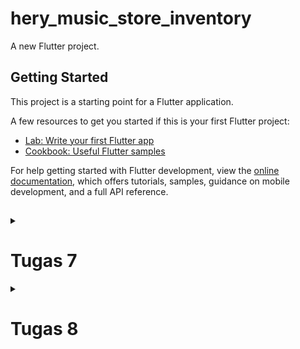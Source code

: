 # hery_music_store_inventory

A new Flutter project.

## Getting Started

This project is a starting point for a Flutter application.

A few resources to get you started if this is your first Flutter project:

- [Lab: Write your first Flutter app](https://docs.flutter.dev/get-started/codelab)
- [Cookbook: Useful Flutter samples](https://docs.flutter.dev/cookbook)

For help getting started with Flutter development, view the
[online documentation](https://docs.flutter.dev/), which offers tutorials,
samples, guidance on mobile development, and a full API reference.
##
<details>
<summary><b><h1>Tugas 7</h1></b></summary>

### 1. Apa perbedaan utama antara stateless dan stateful widget dalam konteks pengembangan aplikasi Flutter?

Statless widget
- widget hanya diupdate saat inisiasi pertama
- Tidak Memiliki fungsi internal `setState()`. widget hanya akan di-*render* sekali dan tidak akan memperbaharui widget itu sendiri lagi
- Merupakan widget statis
- Tidak dapat diperbaharui saat *runtime* kecuali terjadi *external event*

Stateful widget
- Widget dapat berubah secara dinamis
- Memiliki fungsi internal `setState()` yang dapat me-*render* widget ketika terjadi perubahan input data
- Merupakan widget dinamis
- Dapat diperbaharui saat *runtime* berdasarkan aksi user atau perubahan data

### 2. Sebutkan seluruh widget yang kamu gunakan untuk menyelesaikan tugas ini dan jelaskan fungsinya masing-masing.

- `MyHomePage` = Widget utama yang mengatur struktur tampilan halaman utama 
- `AppBar` = Sebagai bar di bagian atas aplikasi
- `Scaffold` = Mengatur struktur utama dari aplikasi
- `SingleChildScrollView` = memungkinkan konten dapat digulir saat konten melebihi ruang layar yang tersedia
- `Padding` = Menambahkan ruang padding
- `Column` = Mengatur konten secara vertikal
- `Text` = Menampilkan teks nama aplikasi
- `GridView.count` = Membuat layout grid untuk konten dengan jumlah *column* yang ditentukan (terdapat 3 *column* pada aplikasi ini sesuai banyak tombol)
- `ButtonCard` = widget untuk setiap card tombol pada grid, menampilkan icon, text, warna, dan merespons interaksi pengguna dengan menampilkan SnackBar
- `Material` = memberikan design dan action dari card secara umum 
- `InkWell` = Memberikan area pada card yang responsiv terhadap sentuhan
- `Container` = Mengatur posisi widget `Icon` dan `Text` pada card

### 3. Jelaskan bagaimana cara kamu mengimplementasikan checklist di atas secara step-by-step (bukan hanya sekadar mengikuti tutorial)

1. Membuat sebuah program Flutter baru dengan tema inventory seperti tugas-tugas sebelumnya.
    - Membuat proyek flutter dengan perintah `flutter create hery_music_store_inventory`
    - Membuat file `menu.dart` pada direktori `lib`
    - Pada file `menu.dart` tambahkan

        ``` dart
        class MyHomePage extends StatelessWidget {
        MyHomePage({Key? key}) : super(key: key);

            @override
            Widget build(BuildContext context) {
                return Scaffold(
                    appBar: AppBar(
                        title: const Text(
                            'Inventory List',
                            style: TextStyle(color: Colors.white),
                        ),
                        backgroundColor: const Color.fromARGB(255, 146, 0, 0),
                    ),
                    body: SingleChildScrollView(

                        child: Padding(
                            padding: const EdgeInsets.all(10.0), 
                            child: Column(

                                children: <Widget>[
                                    const Padding(
                                        padding: EdgeInsets.only(top: 10.0, bottom: 10.0),

                                        child: Text(
                                            'Hery Music Store Inventory',
                                            textAlign: TextAlign.center,
                                            style: TextStyle(
                                                fontSize: 30,
                                                fontWeight: FontWeight.bold,
                                            ),
                                        ),
                                    ),
                                ],
                            ),
                        ),
                    ),
                );
            }
        }
        ```
        Kode ini digunakan sebagai struktur utama homepage dengan `AppBar` dan `SingleChildScrollView`
    - Import `menu.dart` ke `main.dart`

        ```dart
        import 'package:hery_music_store_inventory/menu.dart';
        ```
    - Ubah file  `main.dart` agar dapat menjalankan menjalankan widget `MyHomePage` pada saat inisiasi aplikasi

        ``` dart
        void main() {
            runApp(const MyApp());
        }

        class MyApp extends StatelessWidget {
            const MyApp({super.key});

            // This widget is the root of your application.
            @override
            Widget build(BuildContext context) {
                return MaterialApp(
                    title: 'Flutter Demo',
                    theme: ThemeData(
                        // This is the theme of your application.
                        //
                        // TRY THIS: Try running your application with "flutter run". You'll see
                        // the application has a blue toolbar. Then, without quitting the app,
                        // try changing the seedColor in the colorScheme below to Colors.green
                        // and then invoke "hot reload" (save your changes or press the "hot
                        // reload" button in a Flutter-supported IDE, or press "r" if you used
                        // the command line to start the app).
                        //
                        // Notice that the counter didn't reset back to zero; the application
                        // state is not lost during the reload. To reset the state, use hot
                        // restart instead.
                        //
                        // This works for code too, not just values: Most code changes can be
                        // tested with just a hot reload.
                        colorScheme: ColorScheme.fromSeed(seedColor: Colors.deepPurple),
                        useMaterial3: true,
                    ),
                    home: MyHomePage(),
                );
            }
        }
        ```
        
2. Membuat tiga tombol sederhana dengan ikon dan teks 
    - Tambahkan *class* `ButtonItem` sebagai *class* untuk *button homepage* dengan atribut nama, icon, dan warna (bonus)

        ```dart
        class ButtonItem {
            final String name;
            final IconData icon;
            final Color color;

            ButtonItem(this.name, this.icon, this.color);
        }
        ``` 
    - Buat list `item` untuk menyimpan seluruh tombol 
        
        ```dart
        final List<ButtonItem> items = [];
        ```
        - Tambahkan widget `ButtonCard` pada `menu.dart` sebagai struktur card untuk *class* `ButtonItem`

        ```dart
        class ButtonCard extends StatelessWidget {
            final ButtonItem item;
            final Color cardColor;

            const ButtonCard(this.item, {required this.cardColor, Key? key})
                : super(key: key); // Constructor

            @override
            Widget build(BuildContext context) {
                return Material(
                    color: cardColor,
                    child: InkWell(
                        child: Container(
                            padding: const EdgeInsets.all(8),
                            child: Center(
                                child: Column(
                                    mainAxisAlignment: MainAxisAlignment.center,
                                    children: [
                                        Icon(
                                            item.icon,
                                            color: Colors.white,
                                            size: 30.0,
                                        ),
                                        const Padding(padding: EdgeInsets.all(3)),
                                        Text(
                                            item.name,
                                            textAlign: TextAlign.center,
                                            style: const TextStyle(color: Colors.white),
                                        ),
                                    ],
                                ),
                            ),
                        ),
                    ),
                );
            }
        }
        ```
    - Tambahkan `GridView.count` pada *body* `SingleChildScrollView` dalam widget `MyHomePage` untuk menampilkan setiap tombol dalam grid dan menghubungkan tombol pada list `items` dengan widget `ButtonCard`

        ```dart
        class MyHomePage extends StatelessWidget {
        ...
            body: SingleChildScrollView(
            ...
                children: <Widget>[
                    ...
                    GridView.count(
                        primary: true,
                        padding: const EdgeInsets.all(20),
                        crossAxisSpacing: 10,
                        mainAxisSpacing: 10,
                        crossAxisCount: 3,
                        shrinkWrap: true,
                        children: items.map((ButtonItem item) {
                            return ButtonCard(item, cardColor: item.color);
                        }).toList(),
                    ),
                ]
            ...
            )
        ...
        }
        ```
    - Buat tombol untuk melihat daftar item (Lihat Item) dengan manambahkan objek `ButtonItem` pada list `items`

        ```dart
        final List<ButtonItem> items = [
            ButtonItem("Lihat Item", Icons.format_list_bulleted, const Color.fromARGB(255, 146, 0, 0)),
        ];
        ```
    - Buat tombol untuk menambah item (Tambah Item) dengan manambahkan objek `ButtonItem` pada list `items`

        ```dart
        final List<ButtonItem> items = [
            ...
            ButtonItem("Tambah Item", Icons.add_shopping_cart, const Color.fromARGB(255, 90, 0, 0)),
        ];
        ```
    - Buat tombol untuk logout (Logout) dengan manambahkan objek `ButtonItem` pada list `items`

        ```dart
        final List<ButtonItem> items = [
            ...
            ButtonItem("Logout", Icons.logout, const Color.fromARGB(255, 26, 14, 0)),
        ];
        ```
3. Memunculkan Snackbar dengan tulisan "Kamu telah menekan tombol Lihat Item" ketika tombol Lihat Item ditekan, "Kamu telah menekan tombol Tambah Item" ketika tombol Tambah Item ditekan, "Kamu telah menekan tombol Logout" ketika tombol Logout ditekan.

    - Tambahkan fungsi `onTap` pada `InkWell` di dalam `ButtonCard` yang akan memunculkan `SnackBar` dengan fungsi `showSnackBar` pada saat tombol ditekan
   
        ```dart    
        class ButtonCard extends StatelessWidget {
            ...
            child: InkWell(
                onTap: () {
                ScaffoldMessenger.of(context)
                    ..hideCurrentSnackBar()
                    ..showSnackBar(SnackBar(
                        content: Text("Kamu telah menekan tombol ${item.name}!")));
                },
                ...
            )
        ...    
        }
        ```

        `content: Text("Kamu telah menekan tombol ${item.name}!")));` akan menampilkan message `SnackBar` sesuai dengan nama tombol yang ditekan 


</details>
<details>
<summary><b><h1>Tugas 8</h1></b></summary>

### 1. Jelaskan perbedaan antara Navigator.push() dan Navigator.pushReplacement(), disertai dengan contoh mengenai penggunaan kedua metode tersebut yang tepat!

 - `Navigator.push()`
    
    `Navigator.push()` berkerja dengan Menambahkan halaman baru ke dalam stack navigasi, halaman baru ditumpuk di atas halaman yang saat ini ditampilkan sehingga terdapat opsi *back* agar pengguna dapat kembali halaman sebelumnya. Salah satu contoh penggunaan metode ini terdapat pada potongan kode untuk tugas 8

    ``` dart
    Navigator.push(
        context,
        MaterialPageRoute(
            builder: (context) => const ItemFormPage(),
    ));
    ```
    potongan kode ini digunakan untuk tombol tambah item pada *home page* sehingga pada saat pengguna menekan tombol ini berpindah ke halaman *item form* dan dapat kembali ke *home page* ketika menekan tombol *back* pada perangkat.

- `Navigator.pushReplacement()`

    `Navigator.pushReplacement()` berkerja dengan menggantikan halaman saat ini dengan halaman baru, halaman baru menjadi halaman teratas dalam stack, dan halaman yang lama dihapus dari stack. Salah satu contoh penggunaan metode ini terdapat pada potongan kode untuk tugas 8.

    ``` dart
    Navigator.pushReplacement(
        context,
        MaterialPageRoute(
            builder: (context) => const ItemFormPage(),
    ));
    ```
    potongan kode ini digunakan untuk tombol tambah item pada *left drawer* sehingga pada saat pengguna menekan tombol ini berpindah ke halaman *item form* namun tidak dapat kembali ke halaman sebelum pindah halaman.

### 2. Jelaskan masing-masing layout widget pada Flutter dan konteks penggunaannya masing-masing!

- Container: Digunakan untuk mengatur, menghias, serta mengumpulkan widget lain. Dapat digunakan untuk mengatur margin, padding, warna latar, dan lainnya.
- Row dan Column: Row digunakan untuk menempatkan widget secara horizontal, sedangkan Column digunakan untuk menempatkan widget secara vertikal.
- ListView: digunakan untuk menampilkan daftar scrollable widget, seperti daftar item atau menu. Memungkinkan tampilan konten yang lebih besar dari layar.
- Expanded: digunakan untuk mengisi ruang kosong yang tersedia dalam widget parent
- Stack: digunakan untuk menempatkan widget di atas satu sama lain. Widget dalam Stack dapat menumpuk dan mengoverlap.
- GridView: digunakan untuk menampilkan data dalam grid atau matriks. Berguna untuk menampilkan banyak item dalam susunan teratur.

### 3. Sebutkan apa saja elemen input pada form yang kamu pakai pada tugas kali ini dan jelaskan mengapa kamu menggunakan elemen input tersebut!

Elemen input pada form yang digunakan pada tugas ini ini adalah `TextFormField()` yang menjadi *child* dari class `Form()`. `TextFormField()` digunakan karena input yang dibutuhkan pada tugas ini adalah teks dan bilangan bulat. teks diambil langsung dari nilai pada hasil input `TextFormField()`, sementara bilangan bulat diambil dari nilai pada hasil input `TextFormField()` yang di *parse* ke bilangan bulat untuk divalidasi diambil nilainya.   

### 4. Bagaimana penerapan clean architecture pada aplikasi Flutter?
 
Clean Architecture pada aplikasi Flutter diterapkan dengan menerapkan separation of concerns yang membagi tiga lapisan struktur proyek:

- Domain Layer (Core): Berisi logika bisnis, entitas, use case, dan objek nilai. Tidak bergantung pada detail implementasi seperti Flutter.
- Data Layer (Repositories): Berisi implementasi dari repository, sumber data eksternal, dan pemrosesan data.
- Presentation Layer (UI): Berisi kode terkait UI, seperti widget, halaman, dan presenter (jika digunakan).

Lapisan struktur proyek ini juga menerapkan prinsip dependency rule, yaitu domain layer sebagai pusat yang tidak bergantung pada lapisan lain dan masing masing lapisan direpresentasikan dengan paket atau modul yang terpisah.

### 5. Jelaskan bagaimana cara kamu mengimplementasikan checklist di atas secara step-by-step! (bukan hanya sekadar mengikuti tutorial)

Sebelum mengimplementasikan check list saya kelompokan file dart yang ada ke dalam beberapa direktori, file `menu.dart` dimasukkan ke dalam direktori `screens` yang akan menyimpan setiap halaman aplikasi, class `ButtonCard` dan class `ButtonCard` saya pindahkan ke dalam file `button_card.dart` di file tersebut dimasukkan ke dalam direktori `widgets` yang akan menyimpan setiap layout atau ektensi yang digunakan pada halaman aplikasi.

- Membuat halaman formulir tambah item baru
    - membuat file  `item_form.dart` di dalam direktori `screens`
    
        ```dart
        class ItemFormPage extends StatefulWidget {
            const ItemFormPage({super.key});

            @override
            State<ItemFormPage> createState() => _ItemFormPageState();
        }

        class _ItemFormPageState extends State<ItemFormPage> {
            final _formKey = GlobalKey<FormState>();

            @override
            Widget build(BuildContext context) {
                return Scaffold(
                    appBar: AppBar(
                        title: const Center(
                        child: Text(
                            'Add New Item',
                        ),
                        ),
                        backgroundColor: const Color.fromARGB(255, 146, 0, 0),
                        foregroundColor: Colors.white,
                    ),
                    body: Form(
                        key: _formKey,
                        
                    ),
                );
            }
        }
        ```
        `_ItemFormPageState` akan digunakan sebagai widget yang menampilkan form. Atribut `_formkey` akan digunakan untuk mengatur *state*, validasi, penyimpanan form.
  

    ketentuan halaman sebagai berikut:

    - Memakai minimal tiga elemen input, yaitu name, amount, description. Tambahkan elemen input sesuai dengan model pada aplikasi tugas Django yang telah kamu buat.

        - Tambahkan atribut `_name`, `_price`, `_description`, `_amount` pada class `_ItemFormPageState` untuk menyimpan setiap atribut `Item` yang akan diminta oleh form.

            ```dart
            class _ItemFormPageState extends State<ItemFormPage> {
                ...
                String _name = "";
                int _price = 0;
                String _description = "";
                int _amount = 0;
                ...
            }
            ```

        - Tambahkan beberapa `padding` yang meminta input dengan `TextFormField()` pada konten form

            ```dart
            class _ItemFormPageState extends State<ItemFormPage> {
                ...
                Widget build(BuildContext context) {
                    return Scaffold(
                        ...
                            body: Form(
                                key: _formKey,
                                child: SingleChildScrollView(
                                child:
                                    Column(crossAxisAlignment: CrossAxisAlignment.start, children: [
                                    Padding(
                                        padding: const EdgeInsets.all(8.0),
                                        child: TextFormField(
                                                decoration: InputDecoration(
                                                    hintText: "Name",
                                                    labelText: "Name",
                                                border: OutlineInputBorder(
                                                    borderRadius: BorderRadius.circular(5.0),
                                                ),
                                            ),
                                            onChanged: (String? value) {
                                                setState(() {
                                                    _name = value!;
                                                });
                                            },
                                            validator: (String? value) {
                                                if (value == null || value.isEmpty) {
                                                    return "Name cannot be empty!";
                                                }
                                                return null;
                                            },
                                        ),
                                    ),
                                    Padding(
                                        padding: const EdgeInsets.all(8.0),
                                        child: TextFormField(
                                            decoration: InputDecoration(
                                                hintText: "Description",
                                                labelText: "Description",
                                                border: OutlineInputBorder(
                                                    borderRadius: BorderRadius.circular(5.0),
                                                ),
                                            ),
                                            onChanged: (String? value) {
                                                setState(() {
                                                    _description = value!;
                                                });
                                            },
                                            validator: (String? value) {
                                                if (value == null || value.isEmpty) {
                                                    return "Description cannot be empty!";
                                                }
                                                return null;
                                            },
                                        ),
                                    ),
                                    Padding(
                                        padding: const EdgeInsets.all(8.0),
                                        child: TextFormField(
                                            decoration: InputDecoration(
                                            hintText: "Amount",
                                            labelText: "Amount",
                                            border: OutlineInputBorder(
                                                borderRadius: BorderRadius.circular(5.0),
                                            ),
                                            ),
                                            onChanged: (String? value) {
                                            setState(() {
                                                _amount = int.parse(value!);
                                            });
                                            },
                                            validator: (String? value) {
                                                if (value == null || value.isEmpty) {
                                                    return "Amount cannot be empty!";
                                                }
                                                if (int.tryParse(value) == null) {
                                                    return "Amount must be numbers!";
                                                }
                                                return null;
                                            },
                                        ),
                                    ),
                                    Padding(
                                        padding: const EdgeInsets.all(8.0),
                                        child: TextFormField(
                                            decoration: InputDecoration(
                                                hintText: "Price",
                                                labelText: "Price",
                                                border: OutlineInputBorder(
                                                    borderRadius: BorderRadius.circular(5.0),
                                                ),
                                            ),
                                            onChanged: (String? value) {
                                                setState(() {
                                                    _price = int.parse(value!);
                                                });
                                            },
                                            validator: (String? value) {
                                                if (value == null || value.isEmpty) {
                                                    return "Price cannot be empty!";
                                                }
                                                if (int.tryParse(value) == null) {
                                                    return "Prices must be numbers!";
                                                }
                                                return null;
                                            },
                                        ),
                                    ),
                                ]),
                            ),
                        ),
                    );
                }
            }
            ```

    - Memiliki sebuah tombol Save.

        - Tambahkan tombol pada list `Collumn` yanng berada di `SingleChildScrollView` body `Form`
        ```dart
        Align(
        alignment: Alignment.bottomCenter,
            child: Padding(
                padding: const EdgeInsets.all(8.0),
                    child: ElevatedButton(
                        style: ButtonStyle(
                            backgroundColor: MaterialStateProperty.all(
                                const Color.fromARGB(255, 146, 0, 0)),
                        ),
                        onPressed: () {
                            if (_formKey.currentState!.validate()) {

                        }
                        _formKey.currentState!.reset();
                    },
                    child: const Text(
                        "Save",
                        style: TextStyle(color: Colors.white),
                    ),
                ),
            ),
        ),
        ```
    - Setiap elemen input di formulir juga harus divalidasi dengan ketentuan setiap elemen input tidak boleh kosong dan setiap elemen input harus berisi data dengan tipe data atribut modelnya.

        - Pada setiap Text form sudah ditambahkan validator untuk memastikan validasi setiap elemen input tidak boleh kosong dan setiap elemen input harus berisi data dengan tipe data atribut modelnya.

            Pada atribut yang menerima *string* ditambahkan

            ```dart
            validator: (String? value) {
                if (value == null || value.isEmpty) {
                    return "//nama atribut// cannot be empty!";
                }
                return null;
            },
            ```
            Pada atribut yang menerima *integer* ditambahkan 

            ```dart
            validator: (String? value) {
                if (value == null || value.isEmpty) {
                    return "//nama atribut// cannot be empty!";
                }
                if (int.tryParse(value) == null) {
                    return "//nama atribut// must be numbers!";
                }
                return null;
            },
            ```
- Mengarahkan pengguna ke halaman form tambah item baru ketika menekan tombol Tambah Item pada halaman utama.

    - Pada class `ButtonCard` tambahkan `Navigator.push()` yang memindahkan pengguna ke halaman `ItemFormPage()` untuk tombol "Tambah Item" di dalam method `onTap()`

        ```dart
        class ButtonCard extends StatelessWidget {
            ...
            Widget build(BuildContext context) {
                ...
                    onTap: () {
                    ...
                    if (item.name == "Tambah Item") {
                        Navigator.push(
                            context,
                            MaterialPageRoute(
                                builder: (context) => const ItemFormPage(),
                            ));
                    }
                ...
                }  
            ... 
            }
        ...
        }
        ```
- Memunculkan data sesuai isi dari formulir yang diisi dalam sebuah pop-up setelah menekan tombol Save pada halaman formulir tambah item baru.

    - Tambahkan `showDialog()` yang akan menampilkan `AlertDialog()` degan konteks atribut item pada `ElevatedButton()` yang ditekan dan di validasi

        ```dart
        ...
        child: ElevatedButton(
                ...
                onPressed: () {
                    if (_formKey.currentState!.validate()) {

                    showDialog(
                        context: context,
                        builder: (context) {
                            return AlertDialog(
                                title: const Text('Item Added Successfully'),
                                content: SingleChildScrollView(
                                    child: Column(
                                        crossAxisAlignment: CrossAxisAlignment.start,
                                        children: [
                                            Text('Name: $_name'),
                                            Text('Description: $_description'),
                                            Text('Amount: $_amount'),
                                            Text('Price: $_price'),
                                        ],
                                    ),
                                ),
                            )
                        }
                    )
                }
                ...
            }
            ...
        ),
        ``` 
- Membuat sebuah drawer pada aplikasi

    - Tambahkan file `left_drawer` pada direktori `widgets` dan implementasikan class `Drawer`

        ```dart
        class LeftDrawer extends StatelessWidget {
            const LeftDrawer({super.key});

            @override
            Widget build(BuildContext context) {
                return Drawer(
                    child: ListView(
                        children: [
                            const DrawerHeader(
                                decoration: BoxDecoration(
                                    color: Color.fromARGB(255, 146, 0, 0),
                                ),
                                child: Column(
                                    children: [
                                        Text(
                                            'Hery Music Store Inventory',
                                            textAlign: TextAlign.center,
                                            style: TextStyle(
                                                fontSize: 25,
                                                fontWeight: FontWeight.bold,
                                                color: Colors.white,
                                            ),
                                        ),
                                        Padding(padding: EdgeInsets.all(5)),
                                        Text(
                                            "Manage your music store inventory here!",
                                            textAlign: TextAlign.center,
                                            style: TextStyle(
                                                fontSize: 13,
                                                fontWeight: FontWeight.normal,
                                                color: Colors.white,
                                            ),
                                        ),
                                    ],
                                ),
                            ),
                        ],
                    ),
                );
            }
        }

        ```
    - import `LeftDrawer` untuk `menu.dart` dan `item_form.dart`

        ```dart
        import 'package:hery_music_store_inventory/widgets/left_drawer.dart';
        ```
    - Impelementasikan pada halaman dengan menambahkan `drawer: LeftDrawer()` pada widget halaman
    
    ketentuan drawer sebagai berikut:
    - Drawer minimal memiliki dua buah opsi, yaitu Halaman Utama dan Tambah Item.

        - tambahkan `ListTile` pada `ListView` milik `Drawer` yang memuat icon dan teks untuk Halaman Utama dan Tambah Item

            ```dart
            class LeftDrawer extends StatelessWidget {
                ...
                    return Drawer(
                        child: ListView(
                            ...
                                ListTile(
                                    leading: const Icon(Icons.home_outlined),
                                    title: const Text('Home Page'),
                                ),
                                ListTile(
                                    leading: const Icon(Icons.add_shopping_cart),
                                    title: const Text('Tambah Item'),
                                ),
                            ...
                        ),
                    );
                ...
            }
            
            ```
    - Ketika memiih opsi Halaman Utama, maka aplikasi akan mengarahkan pengguna ke halaman utama.

        - Tambahkan `Navigator.pushReplacement` pada `onTap` milik `ListTile` yang menggantikan stack halaman teratas (halaman pengguna saat ini) dengan halaman `MyHomePage()`

            ```dart
            ...
            ListTile(
                leading: const Icon(Icons.home_outlined),
                title: const Text('Home Page'),
                onTap: () {
                Navigator.pushReplacement(
                    context,
                    MaterialPageRoute(
                        builder: (context) => MyHomePage(),
                    ));
                },
            ),
            ...
            ```
    - Ketika memiih opsi (Tambah Item), maka aplikasi akan mengarahkan pengguna ke halaman form tambah item baru.

        - Tambahkan `Navigator.pushReplacement` pada `onTap` milik `ListTile` yang menggantikan stack halaman teratas (halaman pengguna saat ini) dengan halaman `ItemFormPage()`

            ```dart
            ...
            ListTile(
                leading: const Icon(Icons.add_shopping_cart),
                title: const Text('Tambah Item'),
                onTap: () {
                Navigator.pushReplacement(
                    context,
                    MaterialPageRoute(
                        builder: (context) => const ItemFormPage(),
                    ));
                },
            ),
            ...
            ```
</details>